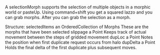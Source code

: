 A selectionMorph supports the selection of multiple objects in a morphic world or pasteUp. Using command+shift you get a squared lazzo and you can grab morphs. After you can grab the selection as a morph.

Structure:
	selectedItems	an OrderedCollection of Morphs
					These are the morphs that have been selected
	slippage		a Point
					Keeps track of actual movement between the 
					steps of gridded movement
	dupLoc		a Point
					Notes the position when first duplicate request occurs from halo
	dupDelta	a Point
					Holds the final delta of the first duplicate plus subsequent moves.
